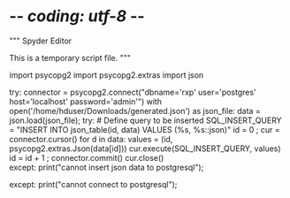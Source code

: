 # -*- coding: utf-8 -*-
"""
Spyder Editor

This is a temporary script file.
"""

import psycopg2
import psycopg2.extras
import json


try:
    connector = psycopg2.connect("dbname='rxp' user='postgres' host='localhost' password='admin'")
    with open('/home/hduser/Downloads/generated.json') as json_file:
        data = json.load(json_file);
    try:
        # Define query to be inserted
        SQL_INSERT_QUERY = "INSERT INTO json_table(id, data) VALUES (%s, %s::json)"
        id = 0 ;
        cur = connector.cursor()
        for d in data:
            values = (id, psycopg2.extras.Json(data[id]))
            cur.execute(SQL_INSERT_QUERY, values)
            id = id + 1 ;
        connector.commit()
        cur.close()    
    except:
        print("cannot insert json data to postgresql");
        
except:
    print("cannot connect to postgresql");


